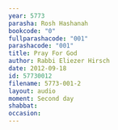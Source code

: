 ```yaml
---
year: 5773
parasha: Rosh Hashanah
bookcode: "0"
fullparashacode: "001"
parashacode: "001"
title: Pray For God
author: Rabbi Eliezer Hirsch
date: 2012-09-18
id: 57730012
filename: 5773-001-2
layout: audio
moment: Second day
shabbat: 
occasion: 
---
```

